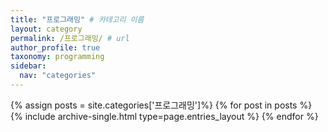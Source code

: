 ```yaml
---
title: "프로그래밍" # 카테고리 이름
layout: category
permalink: /프로그래밍/ # url
author_profile: true
taxonomy: programming
sidebar:
  nav: "categories"
---
```


{% assign posts = site.categories['프로그래밍']%}
{% for post in posts %}
  {% include archive-single.html type=page.entries_layout %}
{% endfor %}